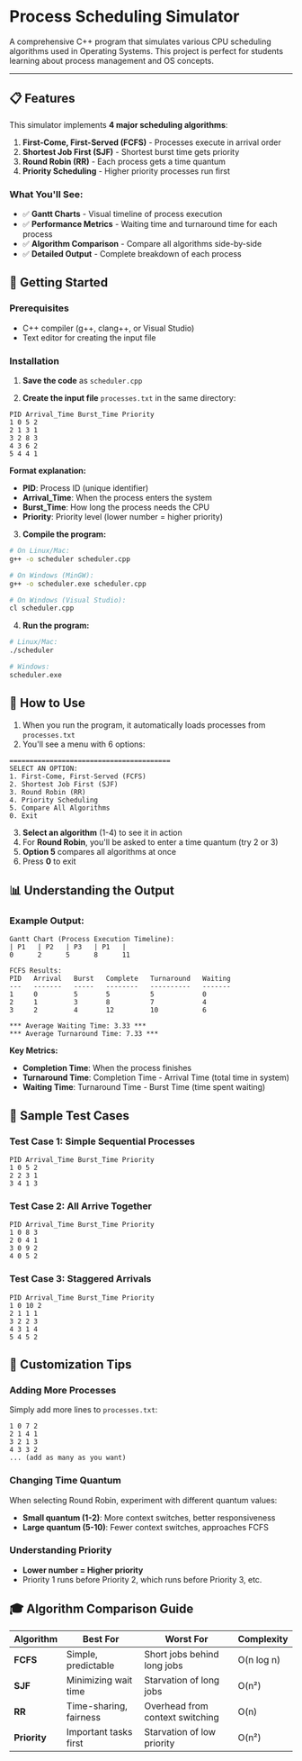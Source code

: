 # Process Scheduling Simulator

A comprehensive C++ program that simulates various CPU scheduling algorithms used in Operating Systems. This project is perfect for students learning about process management and OS concepts.

---

## 📋 Features

This simulator implements **4 major scheduling algorithms**:

1. **First-Come, First-Served (FCFS)** - Processes execute in arrival order
2. **Shortest Job First (SJF)** - Shortest burst time gets priority
3. **Round Robin (RR)** - Each process gets a time quantum
4. **Priority Scheduling** - Higher priority processes run first

### What You'll See:

- ✅ **Gantt Charts** - Visual timeline of process execution
- ✅ **Performance Metrics** - Waiting time and turnaround time for each process
- ✅ **Algorithm Comparison** - Compare all algorithms side-by-side
- ✅ **Detailed Output** - Complete breakdown of each process

## 🚀 Getting Started

### Prerequisites

- C++ compiler (g++, clang++, or Visual Studio)
- Text editor for creating the input file

### Installation

1. **Save the code** as `scheduler.cpp`

2. **Create the input file** `processes.txt` in the same directory:

```
PID Arrival_Time Burst_Time Priority
1 0 5 2
2 1 3 1
3 2 8 3
4 3 6 2
5 4 4 1
```

**Format explanation:**

- **PID**: Process ID (unique identifier)
- **Arrival_Time**: When the process enters the system
- **Burst_Time**: How long the process needs the CPU
- **Priority**: Priority level (lower number = higher priority)

3. **Compile the program:**

```bash
# On Linux/Mac:
g++ -o scheduler scheduler.cpp

# On Windows (MinGW):
g++ -o scheduler.exe scheduler.cpp

# On Windows (Visual Studio):
cl scheduler.cpp
```

4. **Run the program:**

```bash
# Linux/Mac:
./scheduler

# Windows:
scheduler.exe
```

## 📖 How to Use

1. When you run the program, it automatically loads processes from `processes.txt`
2. You'll see a menu with 6 options:

```
========================================
SELECT AN OPTION:
1. First-Come, First-Served (FCFS)
2. Shortest Job First (SJF)
3. Round Robin (RR)
4. Priority Scheduling
5. Compare All Algorithms
0. Exit
```

3. **Select an algorithm** (1-4) to see it in action
4. For **Round Robin**, you'll be asked to enter a time quantum (try 2 or 3)
5. **Option 5** compares all algorithms at once
6. Press **0** to exit

## 📊 Understanding the Output

### Example Output:

```
Gantt Chart (Process Execution Timeline):
| P1   | P2   | P3   | P1   |
0      2      5      8      11

FCFS Results:
PID   Arrival   Burst   Complete   Turnaround   Waiting
---   -------   -----   --------   ----------   -------
1     0         5       5          5            0
2     1         3       8          7            4
3     2         4       12         10           6

*** Average Waiting Time: 3.33 ***
*** Average Turnaround Time: 7.33 ***
```

**Key Metrics:**

- **Completion Time**: When the process finishes
- **Turnaround Time**: Completion Time - Arrival Time (total time in system)
- **Waiting Time**: Turnaround Time - Burst Time (time spent waiting)

## 🎯 Sample Test Cases

### Test Case 1: Simple Sequential Processes

```
PID Arrival_Time Burst_Time Priority
1 0 5 2
2 2 3 1
3 4 1 3
```

### Test Case 2: All Arrive Together

```
PID Arrival_Time Burst_Time Priority
1 0 8 3
2 0 4 1
3 0 9 2
4 0 5 2
```

### Test Case 3: Staggered Arrivals

```
PID Arrival_Time Burst_Time Priority
1 0 10 2
2 1 1 1
3 2 2 3
4 3 1 4
5 4 5 2
```

## 🔧 Customization Tips

### Adding More Processes

Simply add more lines to `processes.txt`:

```
1 0 7 2
2 1 4 1
3 2 1 3
4 3 3 2
... (add as many as you want)
```

### Changing Time Quantum

When selecting Round Robin, experiment with different quantum values:

- **Small quantum (1-2)**: More context switches, better responsiveness
- **Large quantum (5-10)**: Fewer context switches, approaches FCFS

### Understanding Priority

- **Lower number = Higher priority**
- Priority 1 runs before Priority 2, which runs before Priority 3, etc.

## 🎓 Algorithm Comparison Guide

| Algorithm    | Best For               | Worst For                       | Complexity |
| ------------ | ---------------------- | ------------------------------- | ---------- |
| **FCFS**     | Simple, predictable    | Short jobs behind long jobs     | O(n log n) |
| **SJF**      | Minimizing wait time   | Starvation of long jobs         | O(n²)      |
| **RR**       | Time-sharing, fairness | Overhead from context switching | O(n)       |
| **Priority** | Important tasks first  | Starvation of low priority      | O(n²)      |
